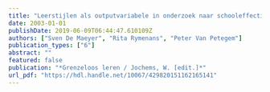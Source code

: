 ```yaml
---
title: "Leerstijlen als outputvariabele in onderzoek naar schooleffectiviteit in het technisch en beroepssecundair onderwijs"
date: 2003-01-01
publishDate: 2019-06-09T06:44:47.610109Z
authors: ["Sven De Maeyer", "Rita Rymenans", "Peter Van Petegem"]
publication_types: ["6"]
abstract: ""
featured: false
publication: "*Grenzeloos leren / Jochems, W. [edit.]*"
url_pdf: "https://hdl.handle.net/10067/429820151162165141"
---
```


